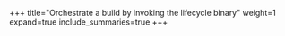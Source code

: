 +++
title="Orchestrate a build by invoking the lifecycle binary"
weight=1
expand=true
include_summaries=true
+++
